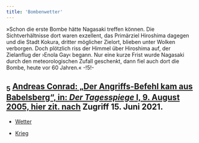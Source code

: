 ```yaml
---
title: 'Bombenwetter'
---
```


»Schon die erste Bombe hätte Nagasaki treffen können. Die Sichtverhältnisse dort waren exzellent, das Primärziel Hiroshima dagegen und die Stadt Kokura, dritter möglicher Zielort, blieben unter Wolken verborgen. Doch plötzlich riss der Himmel über Hiroshima auf, der Zielanflug der ›Enola Gay‹ begann. Nur eine kurze Frist wurde Nagasaki durch den meteorologischen Zufall geschenkt, dann fiel auch dort die Bombe, heute vor 60 Jahren.« -!5!-
## <sub class="subscript">**5**</sub> [Andreas Conrad: „Der Angriffs-Befehl kam aus Babelsberg“, in: _Der Tagesspiege_ l, 9. August 2005, hier zit. <u>nach</u>](https://www.tagesspiegel.de/berlin/der-angriffs-befehl-kam-aus-babelsberg/631760.html) Zugriff 15. Juni 2021.

* [Wetter](Weather_de)

* [Krieg](War_de)




